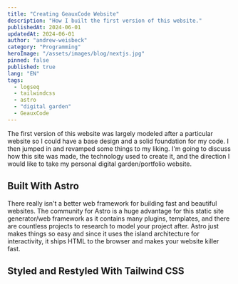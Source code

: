 ```yaml
---
title: "Creating GeauxCode Website"
description: "How I built the first version of this website."
publishedAt: 2024-06-01
updatedAt: 2024-06-01
author: "andrew-weisbeck"
category: "Programming"
heroImage: "/assets/images/blog/nextjs.jpg"
pinned: false
published: true
lang: "EN"
tags:
  - logseq
  - tailwindcss
  - astro
  - "digital garden"
  - GeauxCode
---
```


The first version of this website was largely modeled after a particular website so I could have a base design and a solid foundation for my code. I then jumped in and revamped some things to my liking. I'm going to discuss how this site was made, the technology used to create it, and the direction I would like to take my personal digital garden/portfolio website.

## Built With Astro

There really isn't a better web framework for building fast and beautiful websites. The community for Astro is a huge advantage for this static site generator/web framework as it contains many plugins, templates, and there are countless projects to research to model your project after. Astro just makes things so easy and since it uses the island architecture for interactivity, it ships HTML to the browser and makes your website killer fast.

## Styled and Restyled With Tailwind CSS